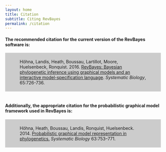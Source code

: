 ```yaml
---
layout: home
title: Citation
subtitle: Citing RevBayes
permalink: /citation
---
```


#### The recommended citation for the current version of the RevBayes software is:

<div style="background-color:#cccccc; text-align:left; vertical-align: middle; padding:20px 47px;">Höhna, Landis, Heath, Boussau, Lartillot, Moore, Huelsenbeck, Ronquist. 2016. <a href="http://sysbio.oxfordjournals.org/content/65/4/726">RevBayes: Bayesian phylogenetic inference using graphical models and an interactive model-specification language</a>. <i>Systematic Biology</i>, 65:726-736.</div>

<br>

#### Additionally, the appropriate citation for the probabilistic graphical model framework used in RevBayes is:

<div style="background-color:#cccccc; text-align:left; vertical-align: middle; padding:20px 47px;">Höhna, Heath, Boussau, Landis, Ronquist, Huelsenbeck. 2014. <a href="http://sysbio.oxfordjournals.org/content/63/5/753">Probabilistic graphical model representation in phylogenetics.</a> <i>Systematic Biology</i> 63:753–771.</div>
